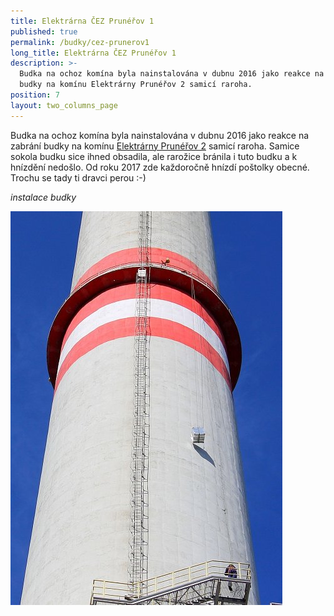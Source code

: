 ```yaml
---
title: Elektrárna ČEZ Prunéřov 1
published: true
permalink: /budky/cez-prunerov1
long_title: Elektrárna ČEZ Prunéřov 1
description: >-
  Budka na ochoz komína byla nainstalována v dubnu 2016 jako reakce na zabrání
  budky na komínu Elektrárny Prunéřov 2 samicí raroha. 
position: 7
layout: two_columns_page
---
```

Budka na ochoz komína byla nainstalována v dubnu 2016 jako reakce na zabrání budky na komínu [Elektrárny Prunéřov 2](/budky/cez-prunerov2) samicí raroha. Samice sokola budku sice ihned obsadila, ale rarožice bránila i tuto budku a k hnízdění nedošlo. Od roku 2017 zde každoročně hnízdí poštolky obecné. Trochu se tady ti dravci perou :-)



_instalace budky_

![](/media/prunerov-i-instalace-nahradni-budky_denik-630.jpg)
